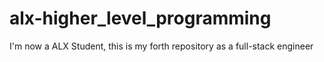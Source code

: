 # alx-higher_level_programming
I'm now a ALX Student, this is my forth repository as a full-stack engineer

